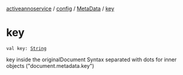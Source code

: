 [activeannoservice](../../index.md) / [config](../index.md) / [MetaData](index.md) / [key](./key.md)

# key

`val key: `[`String`](https://kotlinlang.org/api/latest/jvm/stdlib/kotlin/-string/index.html)

key inside the originalDocument
Syntax separated with dots for inner objects ("document.metadata.key")

